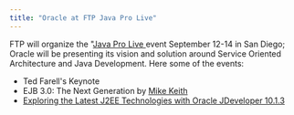 ```yaml
---
title: "Oracle at FTP Java Pro Live"
---
```

FTP will organize the "[Java Pro Live ](http://www.ftponline.com/conferences/javaprolive/)event September 12-14 in San Diego; Oracle will be presenting its vision and solution around Service Oriented Architecture and Java Development. Here some of the events:

*   Ted Farell's Keynote
*   EJB 3.0: The Next Generation by [Mike Keith](http://jroller.com/page/mkeith)
*   [Exploring the Latest J2EE Technologies with Oracle JDeveloper 10.1.3](http://www.ftponline.com/conferences/javaprolive/workshops.aspx#ws3)
